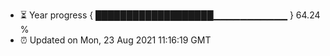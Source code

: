- ⏳ Year progress { ███████████████████▁▁▁▁▁▁▁▁▁▁▁ } 64.24 %
- ⏰ Updated on Mon, 23 Aug 2021 11:16:19 GMT

